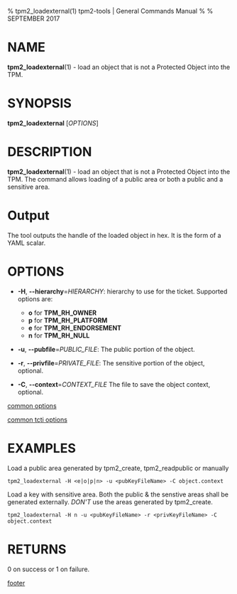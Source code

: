 % tpm2_loadexternal(1) tpm2-tools | General Commands Manual
%
% SEPTEMBER 2017

# NAME

**tpm2_loadexternal**(1) - load an object that is not a Protected Object into the
TPM.

# SYNOPSIS

**tpm2_loadexternal** [*OPTIONS*]

# DESCRIPTION

**tpm2_loadexternal**(1) - load an object that is not a Protected Object into the
TPM. The command allows loading of a public area or both a public and a
sensitive area.

# Output
The tool outputs the handle of the loaded object in hex. It is the form of a YAML
scalar.

# OPTIONS

  * **-H**, **--hierarchy**=_HIERARCHY_:
    hierarchy to use for the ticket.
    Supported options are:
      * **o** for **TPM_RH_OWNER**
      * **p** for **TPM_RH_PLATFORM**
      * **e** for **TPM_RH_ENDORSEMENT**
      * **n** for **TPM_RH_NULL**

  * **-u**, **--pubfile**=_PUBLIC\_FILE_:
    The public portion of the object.

  * **-r**, **--privfile**=_PRIVATE\_FILE_:
    The sensitive portion of the object, optional.

  * **-C**, **--context**=_CONTEXT\_FILE_
    The file to save the object context, optional.

[common options](common/options.md)

[common tcti options](common/tcti.md)

# EXAMPLES

Load a public area generated by tpm2_create, tpm2_readpublic or manually

```
tpm2_loadexternal -H <e|o|p|n> -u <pubKeyFileName> -C object.context
```

Load a key with sensitive area. Both the public & the senstive areas shall
be generated externally. *DON'T* use the areas generated by tpm2_create.

```
tpm2_loadexternal -H n -u <pubKeyFileName> -r <privKeyFileName> -C object.context
```

# RETURNS

0 on success or 1 on failure.

[footer](common/footer.md)
